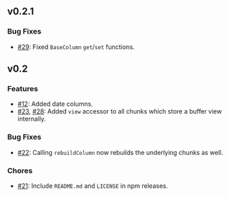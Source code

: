## v0.2.1

### Bug Fixes

-   [#29](https://github.com/lukaswagner/csv-parser/issues/29): Fixed `BaseColumn` `get`/`set` functions.

## v0.2

### Features

-   [#12](https://github.com/lukaswagner/csv-parser/issues/12): Added date columns.
-   [#23](https://github.com/lukaswagner/csv-parser/issues/23), [#28](https://github.com/lukaswagner/csv-parser/issues/28): Added `view` accessor to all chunks which store a buffer view internally.

### Bug Fixes

-   [#22](https://github.com/lukaswagner/csv-parser/issues/22): Calling `rebuildColumn` now rebuilds the underlying chunks as well.

### Chores

-   [#21](https://github.com/lukaswagner/csv-parser/issues/21): Include `README.md` and `LICENSE` in npm releases.
